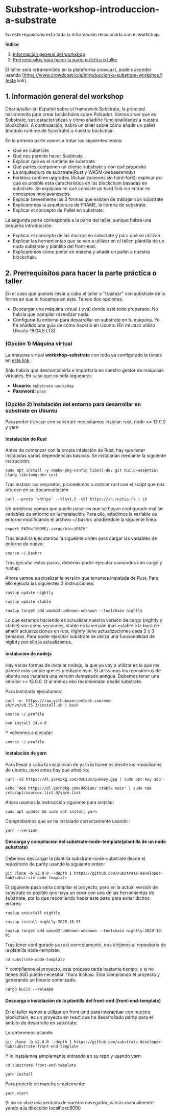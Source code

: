 # Substrate-workshop-introduccion-a-substrate

En este repositorio está toda la información relacionada con el workshop.

**Índice**   
1. [Información general del workshop](#id1)
2. [Prerrequisitos para hacer la parte práctica o taller](#id2)

El taller será retransmitido en la plataforma crowcast, podeis acceder usando [https://www.crowdcast.io/e/introduccion-a-substrate-workshop/](este link).

## 1. Información general del workshop

Charla/taller en Español sobre el framework Substrate, la principal herramienta para crear bockchains sobre Polkadot. Vamos a ver qué es Substrate, sus características y cómo añadirle funcionalidades a nuestra blockchain. A continuación, habrá un taller sobre cómo añadir un pallet (módulo runtime de Substrate) a nuestra bockchain.

En la primera parte vamos a tratar los siguientes temas:
* Qué es substrate
* Qué nos permite hacer Susbtrate
* Explicar qué es el runtime de substrate
* Qué partes componen un cliente substrate y con qué proposito
* La arquitectura de substrate(Rust y WASM-webassembly)
* Forkless runtime upgrades (Actualizaciones sin hard-fork): explicar por qué es posible esta característica en las blockchain basadas en substrate. Se explicará en qué consiste un hard fork sin entrar en conceptos muy avanzados.
* Explicar brevemente las 3 formas que existen de trabajar con substrate
* Explicaremos la arquitectura de FRAME, la librería de substrate.
* Explicar el concepto de Pallet en substrate.

La segunda parte corresponde a la parte del taller, aunque habrá una pequeña introducción:

* Explicar el concepto de las macros en substrate y para qué se utilizan.
* Explicar las herramientas que se van a utilizar en el taller: plantilla de un nodo substrate y plantilla del front-end.
* Explicaremos cómo poner en marcha y añadir un pallet a nuestra blockchain.



## 2. Prerrequisitos para hacer la parte práctica o taller

En el caso que querais llevar a cabo el taller o "trastear" con substrate de la forma en que lo hacemos en éste. Teneis dos opciones:

* Descargar una máquina virtual (.ova) donde está todo preparado. No habría que compilar ni realizar nada.
* Configurar tu entorno para desarrollar en substrate en tu máquina. Yo he añadido una guía de cómo hacerlo en Ubuntu (En mi caso utilizo Ubuntu 18.04.5 LTS)

### (Opción 1) Máquina virtual 

La máquina virtual  **workshop-substrate** con todo ya configurado la teneis en [este link](https://www.colmenalabs.org/vm/workshop-substrate.zip).

Solo habría que descompimirla e importarla en vuestro gestor de máquinas virtuales. En caso que os pida loguearos:

* **Usuario:** <code>substrate-workshop</code>
* **Password:** <code>pass</code>

### (Opción 2) Instalación del entorno para desarrollar en substrate en Ubuntu

Para poder trabajar con substrate necesitamos instalar: rust, node >= 12.0.0 y yarn

#### Instalación de Rust

Antes de comenzar con la propia intalación de Rust, hay que tener instaladas varias dependencias básicas. Se instalarían mediante la siguiente instrucción:

~~~
sudo apt install -y cmake pkg-config libssl-dev git build-essential clang libclang-dev curl
~~~

Tras instalar los requisitos, procedemos a instalar rust con el script que nos ofrecen en su documentación:

~~~
curl --proto '=https' --tlsv1.2 -sSf https://sh.rustup.rs | sh
~~~

Un problema común que puede pasar es que se hayan configurado mal las variables de entorno en la instalación. Para ello, añadimos la variable de entorno modificando el archivo ~/.bashrc añadiéndole la siguiente línea:

~~~
export PATH="$HOME/.cargo/bin:$PATH"
~~~

Tras añadirla ejecutamos la sigueinte orden para cargar las variables de entorno de nuevo:
~~~
source ~/.bashrc
~~~

Tras ejecutar estos pasos, deberías poder ejecutar comandos con cargo y rustup.

Ahora vamos a actualizar la versión que tenemos instalada de Rust. Para ello ejecuta las siguientes 3 instrucciones:

~~~
rustup update nightly
~~~

~~~
rustup update stable
~~~

~~~
rustup target add wasm32-unknown-unknown --toolchain nightly
~~~

Lo que estamos haciendo es actualizar nuestra versión de cargo (nightly y stable) son como versiones, stable es la versión más estable a la hora de añadir actualizaciones en rust, nightly tiene actualizaciones cada 2 o 3 semanas. Para poder ejecutar substrate se utiliza una funcionalidad de nigthty por ello la actualizamos.

#### Instalación de nodejs

Hay varias formas de instalar nodejs, la que yo voy a utilizar es la que me parece más simple que es mediante nvm. Si utilizamos los repositorios de ubuntu nos instalará una versión demasiado antigua. Debemos tener una versión >= 12.0.0. O al menos eso recomiendan desde substrate.

Para instalarlo ejecutamos:

~~~
curl -o- https://raw.githubusercontent.com/nvm-sh/nvm/v0.35.3/install.sh | bash

source ~/.profile

nvm install 14.4.0
~~~

Y volvemos a ejecutar:

~~~
source ~/.profile
~~~

#### Instalación de yarn

Para llevar a cabo la instalación de yarn lo haremos desde los repositorios de ubuntu, pero antes hay que añadirlo:

~~~
curl -sS https://dl.yarnpkg.com/debian/pubkey.gpg | sudo apt-key add -
~~~
~~~
echo "deb https://dl.yarnpkg.com/debian/ stable main" | sudo tee /etc/apt/sources.list.d/yarn.list
~~~

Ahora usamos la instrucción siguiente para instalar:

~~~
sudo apt update && sudo apt install yarn
~~~

Comprobamos que se ha instalado correctamente usando :

~~~
yarn --version
~~~

#### Descarga y compilación del substrate-node-template(plantilla de un nodo substrate)

Debemos descargar la plantilla substrate-node-substrate desde el repositorio de parity usando la siguiente orden:

~~~
git clone -b v2.0.0 --depth 1 https://github.com/substrate-developer-hub/substrate-node-template
~~~

El siguiente paso sería compilar el proyecto, pero en la actual versión de substrate es posible que haya un error con una de las herramientas de substrate, por lo que recomiendo hacer este paso para evitar dichos errores:

~~~
rustup uninstall nightly
~~~

~~~
rustup install nightly-2020-10-01
~~~

~~~
rustup target add wasm32-unknown-unknown --toolchain nightly-2020-10-01
~~~

Tras tener configurado ya rust correctamente, nos dirijimos al repositorio de la plantilla node-template:

~~~
cd substrate-node-template
~~~

Y compilamos el proyecto, este proceso tarda bastante tiempo, y si no tienes SSD puede necesitar 1 hora incluso. Esta compilando el proyecto y generando un binario optimizado.

~~~
cargo build --release
~~~

#### Descarga e instalación de la plantilla del front-end (front-end-template)

En el taller vamos a utilizar un front-end para interactuar con nuestra blockchain, es un proyecto en react que ha desarrollado parity para el ámbito de desarrollo en substrate:

Lo obtenemos usando:

~~~
git clone -b v2.0.0 --depth 1 https://github.com/substrate-developer-hub/substrate-front-end-template
~~~

Y lo instalamos simplemente entrando en su repo y usando yarn:

~~~
cd substrate-front-end-template
~~~

~~~
yarn install
~~~

Para ponerlo en marcha simplemente:

~~~
yarn start
~~~

Si no se abre una ventana de nuestro navegador, vamos manualmente yendo a la dirección localhost:8000
